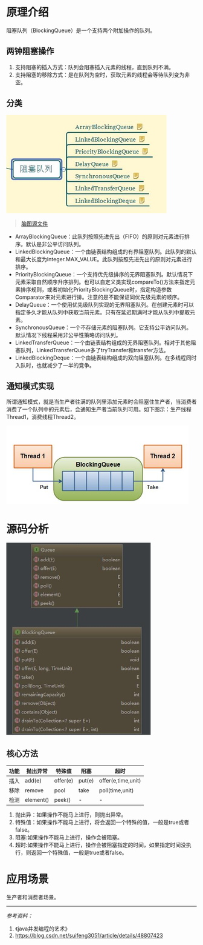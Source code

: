 # 原理介绍
阻塞队列（BlockingQueue）是一个支持两个附加操作的队列。

## 两钟阻塞操作
 1. 支持阻塞的插入方式：队列会阻塞插入元素的线程，直到队列不满。
 2. 支持阻塞的移除方式：是在队列为空时，获取元素的线程会等待队列变为非空。

## 分类
![分类](https://github.com/alanzhang211/learning-note/raw/master/img/blockingqueue-all.jpg)

> [脑图源文件](https://github.com/alanzhang211/learning-note/blob/master/img/%E8%AF%BB%E4%B9%A6%E7%AC%94%E8%AE%B0.xmind)

+ ArrayBlockingQueue：此队列按照先进先出（FIFO）的原则对元素进行排序。默认是非公平访问队列。
+ LinkedBlockingQueue：一个由链表结构组成的有界阻塞队列。此队列的默认和最大长度为Integer.MAX_VALUE。此队列按照先进先出的原则对元素进行排序。
+ PriorityBlockingQueue：一个支持优先级排序的无界阻塞队列。默认情况下元素采取自然顺序升序排列。也可以自定义类实现compareTo()方法来指定元素排序规则，或者初始化PriorityBlockingQueue时，指定构造参数Comparator来对元素进行排。注意的是不能保证同优先级元素的顺序。
+ DelayQueue：一个使用优先级队列实现的无界阻塞队列。在创建元素时可以指定多久才能从队列中获取当前元素。只有在延迟期满时才能从队列中提取元素。
+ SynchronousQueue：一个不存储元素的阻塞队列。它支持公平访问队列。默认情况下线程采用非公平性策略访问队列。
+ LinkedTransferQueue：一个由链表结构组成的无界阻塞队列。相对于其他阻塞队列，LinkedTransferQueue多了tryTransfer和transfer方法。
+ LinkedBlockingDeque：一个由链表结构组成的双向阻塞队列。在多线程同时入队时，也就减少了一半的竞争。

## 通知模式实现

所谓通知模式，就是当生产者往满的队列里添加元素时会阻塞住生产者，当消费者消费了一个队列中的元素后，会通知生产者当前队列可用。如下图示：生产线程Thread1，消费线程Thread2。

![生产-消费线程](https://github.com/alanzhang211/learning-note/raw/master/img/BlockingQueue.jpg)


# 源码分析

![类图](https://github.com/alanzhang211/learning-note/raw/master/img/BlockingQueue-class.jpg)

## 核心方法

功能|抛出异常|特殊值|阻塞|超时
---|---|---|---|---
插入|add(e)|offer(e) |put(e)|offer(e,time,unit)
移除|remove| pool |take|poll(time,unit)
检测|element()|peek()|-|-

1. 抛出异：如果操作不能马上进行，则抛出异常。
2. 特殊值：如果操作不能马上进行，将会返回一个特殊的值，一般是true或者false。
3. 阻塞:如果操作不能马上进行，操作会被阻塞。
4. 超时:如果操作不能马上进行，操作会被阻塞指定的时间，如果指定时间没执行，则返回一个特殊值，一般是true或者false。


# 应用场景
生产者和消费者场景。

---
*参考资料：*
1. 《java并发编程的艺术》
2. https://blog.csdn.net/suifeng3051/article/details/48807423
